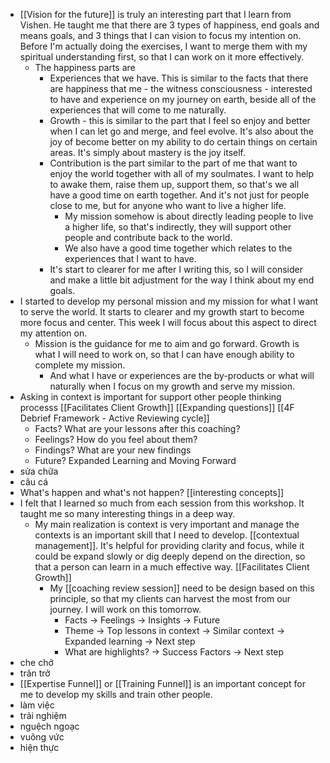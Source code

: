 - [[Vision for the future]] is truly an interesting part that I learn from Vishen. He taught me that there are 3 types of happiness, end goals and means goals, and 3 things that I can vision to focus my intention on. Before I'm actually doing the exercises, I want to merge them with my spiritual understanding first, so that I can work on it more effectively.
    - The happiness parts are
        - Experiences that we have. This is similar to the facts that there are happiness that me - the witness consciousness - interested to have and experience on my journey on earth, beside all of the experiences that will come to me naturally.
        - Growth - this is similar to the part that I feel so enjoy and better when I can let go and merge, and feel evolve. It's also about the joy of become better on my ability to do certain things on certain areas. It's simply about mastery is the joy itself.
        - Contribution is the part similar to the part of me that want to enjoy the world together with all of my soulmates. I want to help to awake them, raise them up, support them, so that's we all have a good time on earth together. And it's not just for people close to me, but for anyone who want to live a higher life. 
            - My mission somehow is about directly leading people to live a higher life, so that's indirectly, they will support other people and contribute back to the world.
            - We also have a good time together which relates to the experiences that I want to have.
        - It's start to clearer for me after I writing this, so I will consider and make a little bit adjustment for the way I think about my end goals.
- I started to develop my personal mission and my mission for what I want to serve the world. It starts to clearer and my growth start to become more focus and center. This week I will focus about this aspect to direct my attention on.
    - Mission is the guidance for me to aim and go forward. Growth is what I will need to work on, so that I can have enough ability to complete my mission. 
        - And what I have or experiences are the by-products or what will naturally when I focus on my growth and serve my mission. 
- Asking in context is important for support other people thinking processs [[Facilitates Client Growth]] [[Expanding questions]] [[4F Debrief Framework - Active Reviewing cycle]]
    - Facts? What are your lessons after this coaching?
    - Feelings? How do you feel about them?
    - Findings? What are your new findings
    - Future? Expanded Learning and Moving Forward
- sửa chữa
- câu cá
- What's happen and what's not happen? [[interesting concepts]]
- I felt that I learned so much from each session from this workshop. It taught me so many interesting things in a deep way. 
    - My main realization is context is very important and manage the contexts is an important skill that I need to develop. [[contextual management]]. It's helpful for providing clarity and focus, while it could be expand slowly or dig deeply depend on the direction, so that a person can learn in a much effective way. [[Facilitates Client Growth]]
        - My [[coaching review session]] need to be design based on this principle, so that my clients can harvest the most from our journey. I will work on this tomorrow.
            - Facts -> Feelings -> Insights -> Future
            - Theme -> Top lessons in context -> Similar context -> Expanded learning -> Next step
            - What are highlights? -> Success Factors -> Next step
- che chở
- trăn trở
- [[Expertise Funnel]] or [[Training Funnel]] is an important concept for me to develop my skills and train other people.
- làm việc
- trải nghiệm
- nguệch ngoạc
- vuông vức
- hiện thực
